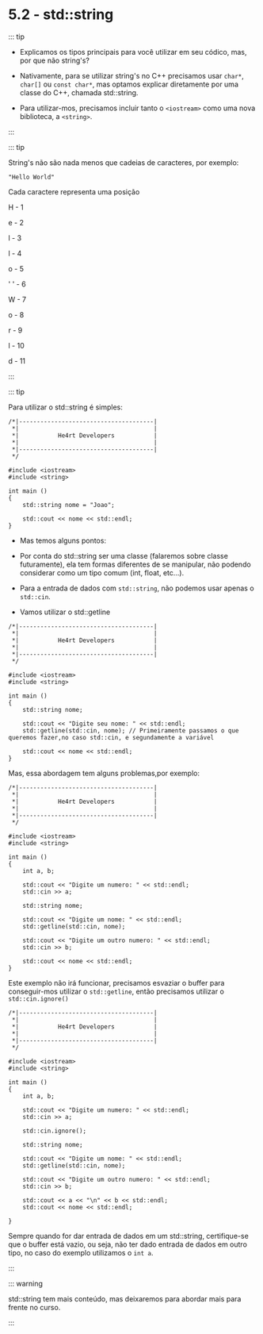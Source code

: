 # 5.2 - std::string

::: tip



- Explicamos os tipos principais para você utilizar em seu códico, mas, por que não string's?

- Nativamente, para se utilizar string's no C++ precisamos usar `char*`, `char[]` ou `const char*`, mas optamos explicar diretamente por uma classe do C++, chamada std::string.

- Para utilizar-mos, precisamos incluir tanto o `<iostream>` como uma nova biblioteca, a `<string>`.

:::

::: tip

String's não são nada menos que cadeias de caracteres, por exemplo:

`"Hello World"`

Cada caractere representa uma posição

H - 1

e - 2

l - 3

l - 4

o - 5

' '  - 6

W - 7

o - 8

r - 9

l - 10

d - 11

:::

::: tip

Para utilizar o std::string é simples:

```cpp{0}
/*|--------------------------------------|
 *|                                      |
 *|           He4rt Developers           |
 *|                                      |
 *|--------------------------------------|
 */

#include <iostream>
#include <string>

int main ()
{
    std::string nome = "Joao";

    std::cout << nome << std::endl;
}
```

* Mas temos alguns pontos:

* Por conta do std::string ser uma classe (falaremos sobre classe futuramente), ela tem formas diferentes de se manipular, não podendo considerar como um tipo comum (int, float, etc...).

* Para a entrada de dados com `std::string`, não podemos usar apenas o `std::cin`.

* Vamos utilizar o std::getline

```cpp{0}
/*|--------------------------------------|
 *|                                      |
 *|           He4rt Developers           |
 *|                                      |
 *|--------------------------------------|
 */

#include <iostream>
#include <string>

int main ()
{
    std::string nome;

    std::cout << "Digite seu nome: " << std::endl;
    std::getline(std::cin, nome); // Primeiramente passamos o que queremos fazer,no caso std::cin, e segundamente a variável

    std::cout << nome << std::endl;
}
```

Mas, essa abordagem tem alguns problemas,por exemplo:

```cpp{0}
/*|--------------------------------------|
 *|                                      |
 *|           He4rt Developers           |
 *|                                      |
 *|--------------------------------------|
 */

#include <iostream>
#include <string>

int main () 
{
    int a, b;

    std::cout << "Digite um numero: " << std::endl;
    std::cin >> a;

    std::string nome;

    std::cout << "Digite um nome: " << std::endl;
    std::getline(std::cin, nome);

    std::cout << "Digite um outro numero: " << std::endl;
    std::cin >> b;

    std::cout << nome << std::endl;
}
```

Este exemplo não irá funcionar, precisamos esvaziar o buffer para conseguir-mos utilizar o `std::getline`, então precisamos utilizar o `std::cin.ignore()`

```cpp{0}
/*|--------------------------------------|
 *|                                      |
 *|           He4rt Developers           |
 *|                                      |
 *|--------------------------------------|
 */

#include <iostream>
#include <string>

int main ()
{
    int a, b;

    std::cout << "Digite um numero: " << std::endl;
    std::cin >> a;

    std::cin.ignore();

    std::string nome;

    std::cout << "Digite um nome: " << std::endl;
    std::getline(std::cin, nome);

    std::cout << "Digite um outro numero: " << std::endl;
    std::cin >> b;

    std::cout << a << "\n" << b << std::endl;
    std::cout << nome << std::endl;
    
}
```

Sempre quando for dar entrada de dados em um std::string, certifique-se que o buffer está vazio, ou seja, não ter dado entrada de dados em outro tipo, no caso do exemplo utilizamos o `int a`.

:::

::: warning

std::string tem mais conteúdo, mas deixaremos para abordar mais para frente no curso.

:::